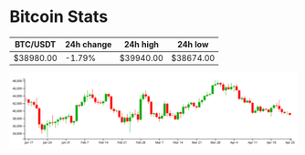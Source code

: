 # Bitcoin Stats

BTC/USDT|24h change|24h high|24h low|
|---|---|---|---|
|$38980.00|-1.79%|$39940.00|$38674.00|

<img src="./chart.svg">
